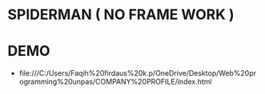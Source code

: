 # SPIDERMAN ( NO FRAME WORK )
# DEMO
- file:///C:/Users/Faqih%20firdaus%20k.p/OneDrive/Desktop/Web%20programming%20unpas/COMPANY%20PROFILE/index.html
